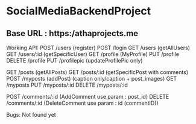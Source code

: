 # SocialMediaBackendProject

## Base URL : https:/athaprojects.me

Working API:
POST /users (register)
POST /login
GET /users (getAllUsers)
GET /users/:id (getSpecificUser)
GET /profile (MyProfile)
PUT /profile
DELETE /profile
PUT /profilepic (updateProfilePic only)

GET /posts (getAllPosts)
GET /posts/:id (getSpecificPost with comments)
POST /myposts (addPost) (caption only/caption + post_images)
GET /myposts 
PUT /myposts/:id
DELETE /myposts/:id

POST /comments/:id (AddComment use param : post_id)
DELETE /comments/:id (DeleteComment use param : id (commentID))

Bugs:
Not found yet
